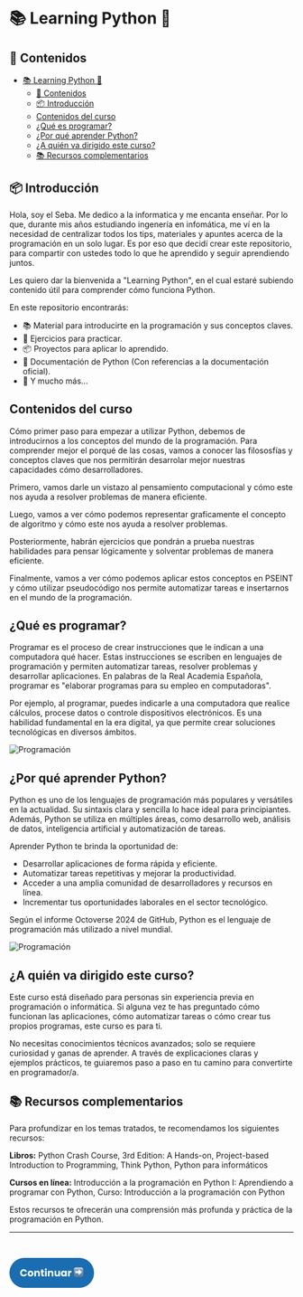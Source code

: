# 📚 Learning Python 🐍
## 📝 Contenidos
- [📚 Learning Python 🐍](#-learning-python-)
  - [📝 Contenidos](#-contenidos)
  - [📦 Introducción](#-introducción)
  - [Contenidos del curso](#contenidos-del-curso)
  - [¿Qué es programar?](#qué-es-programar)
  - [¿Por qué aprender Python?](#por-qué-aprender-python)
  - [¿A quién va dirigido este curso?](#a-quién-va-dirigido-este-curso)
  - [📚 Recursos complementarios](#-recursos-complementarios)

## 📦 Introducción
Hola, soy el Seba. Me dedico a la informatica y me encanta enseñar. Por lo que, durante mis años estudiando ingenería en infomática, me ví en la necesidad de centralizar todos los tips, materiales y apuntes acerca de la programación en un solo lugar. Es por eso que decidí crear este repositorio, para compartir con ustedes todo lo que he aprendido y seguir aprendiendo juntos.

Les quiero dar la bienvenida a "Learning Python", en el cual estaré subiendo contenido útil para comprender cómo funciona Python.

En este repositorio encontrarás:
- 📚 Material para introducirte en la programación y sus conceptos claves.
- 📝 Ejercicios para practicar.
- 📦 Proyectos para aplicar lo aprendido.
- 📖 Documentación de Python (Con referencias a la documentación oficial).
- 📌 Y mucho más...

## Contenidos del curso
Cómo primer paso para empezar a utilizar Python, debemos de introducirnos a los conceptos del mundo de la programación. Para comprender mejor el porqué de las cosas, vamos a conocer las filososfías y conceptos claves que nos permitirán desarrolar mejor nuestras capacidades cómo desarrolladores.

Primero, vamos darle un vistazo al pensamiento computacional y cómo este nos ayuda a resolver problemas de manera eficiente.

Luego, vamos a ver cómo podemos representar graficamente el concepto de algoritmo y cómo este nos ayuda a resolver problemas.

Posteriormente, habrán ejercicios que pondrán a prueba nuestras habilidades para pensar lógicamente y solventar problemas de manera eficiente.

Finalmente, vamos a ver cómo podemos aplicar estos conceptos en PSEINT y cómo utilizar pseudocódigo nos permite automatizar tareas e insertarnos en el mundo de la programación.

## ¿Qué es programar?
Programar es el proceso de crear instrucciones que le indican a una computadora qué hacer. Estas instrucciones se escriben en lenguajes de programación y permiten automatizar tareas, resolver problemas y desarrollar aplicaciones. En palabras de la Real Academia Española, programar es "elaborar programas para su empleo en computadoras".

Por ejemplo, al programar, puedes indicarle a una computadora que realice cálculos, procese datos o controle dispositivos electrónicos. Es una habilidad fundamental en la era digital, ya que permite crear soluciones tecnológicas en diversos ámbitos.

<img src="https://www.mooc.org/hubfs/applications-of-computer-programming.jpg" alt="Programación" height="250">

## ¿Por qué aprender Python?
Python es uno de los lenguajes de programación más populares y versátiles en la actualidad. Su sintaxis clara y sencilla lo hace ideal para principiantes. Además, Python se utiliza en múltiples áreas, como desarrollo web, análisis de datos, inteligencia artificial y automatización de tareas.

Aprender Python te brinda la oportunidad de:
* Desarrollar aplicaciones de forma rápida y eficiente.
* Automatizar tareas repetitivas y mejorar la productividad.
* Acceder a una amplia comunidad de desarrolladores y recursos en línea.
* Incrementar tus oportunidades laborales en el sector tecnológico.

Según el informe Octoverse 2024 de GitHub, Python es el lenguaje de programación más utilizado a nivel mundial.

<img src="https://cdn.statcdn.com/Infographic/images/normal/16567.jpeg" alt="Programación" height="250">

## ¿A quién va dirigido este curso?
Este curso está diseñado para personas sin experiencia previa en programación o informática. Si alguna vez te has preguntado cómo funcionan las aplicaciones, cómo automatizar tareas o cómo crear tus propios programas, este curso es para ti.

No necesitas conocimientos técnicos avanzados; solo se requiere curiosidad y ganas de aprender. A través de explicaciones claras y ejemplos prácticos, te guiaremos paso a paso en tu camino para convertirte en programador/a.

## 📚 Recursos complementarios
Para profundizar en los temas tratados, te recomendamos los siguientes recursos:

**Libros:** Python Crash Course, 3rd Edition: A Hands-on, Project-based Introduction to Programming, Think Python, Python para informáticos

**Cursos en línea:** Introducción a la programación en Python I: Aprendiendo a programar con Python, Curso: Introducción a la programación con Python

Estos recursos te ofrecerán una comprensión más profunda y práctica de la programación en Python.

<hr/>
<br/>

<a href="pensamiento-computacional/README.md"><img src="./assets/next.png" alt="Python Logo" width="150"></a>